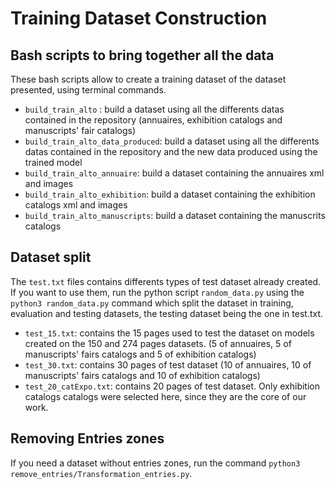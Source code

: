 # Training Dataset Construction

## Bash scripts to bring together all the data
These bash scripts allow to create a training dataset of the dataset presented, using terminal commands. 


- ```build_train_alto``` : build a dataset using all the differents datas contained in the repository (annuaires, exhibition catalogs and manuscripts' fair catalogs)
- ```build_train_alto_data_produced```: build a dataset using all the differents datas contained in the repository and the new data produced using the trained model
- ```build_train_alto_annuaire```: build a dataset containing the annuaires xml and images
- ```build_train_alto_exhibition```: build a dataset containing the exhibition catalogs xml and images
- ```build_train_alto_manuscripts```: build a dataset containing the manuscrits catalogs


## Dataset split
The `test.txt` files contains differents types of test dataset already created. If you want to use them, run the python script `random_data.py` using the `python3 random_data.py` command which split the dataset in training, evaluation and testing datasets, the testing dataset being the one in test.txt. 

 - ```test_15.txt```: contains the 15 pages used to test the dataset on models created on the 150 and 274 pages datasets. (5 of annuaires, 5 of manuscripts' fairs catalogs and 5 of exhibition catalogs)
 - ```test_30.txt```: contains 30 pages of test dataset (10 of annuaires, 10 of manuscripts' fairs catalogs and 10 of exhibition catalogs)
 - ```test_20_catExpo.txt```: contains 20 pages of test dataset. Only exhibition catalogs catalogs were selected here, since they are the core of our work.

## Removing Entries zones
If you need a dataset without entries zones, run the command ```python3 remove_entries/Transformation_entries.py```.
